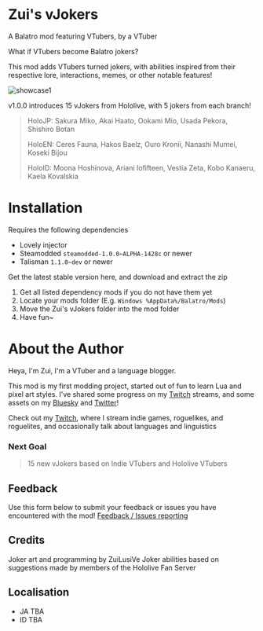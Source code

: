 # Zui's vJokers
A Balatro mod featuring VTubers, by a VTuber

What if VTubers become Balatro jokers?

This mod adds VTubers turned jokers, with abilities inspired from their respective lore, interactions, memes, or other notable features!

![showcase1](https://github.com/user-attachments/assets/72249723-f0ba-4e9e-b2af-46b89d8fd0e0)

v1.0.0 introduces 15 vJokers from Hololive, with 5 jokers from each branch!
> HoloJP: Sakura Miko, Akai Haato, Ookami Mio, Usada Pekora, Shishiro Botan
> 
> HoloEN: Ceres Fauna, Hakos Baelz, Ouro Kronii, Nanashi Mumei, Koseki Bijou
> 
> HoloID: Moona Hoshinova, Ariani Iofifteen, Vestia Zeta, Kobo Kanaeru, Kaela Kovalskia

# Installation

Requires the following dependencies
- Lovely injector
- Steamodded `steamodded-1.0.0~ALPHA-1428c` or newer
- Talisman `1.1.0~dev` or newer

Get the latest stable version here, and download and extract the zip

1. Get all listed dependency mods if you do not have them yet
2. Locate your mods folder (E.g. `Windows %AppData%/Balatro/Mods`)
3. Move the Zui's vJokers folder into the mod folder
4. Have fun~

# About the Author

Heya, I'm Zui, I'm a VTuber and a language blogger.

This mod is my first modding project, started out of fun to learn Lua and pixel art styles. I've shared some progress on my [Twitch](https://www.twitch.tv/zuilusive) streams, and some assets on my [Bluesky](https://bsky.app/profile/zui-lusive.bsky.social) and [Twitter](https://x.com/ZuiLusiVe)!

Check out my [Twitch](https://www.twitch.tv/zuilusive), where I stream indie games, roguelikes, and roguelites, and occasionally talk about languages and linguistics

### Next Goal

> 15 new vJokers based on Indie VTubers and Hololive VTubers

## Feedback
Use this form below to submit your feedback or issues you have encountered with the mod!
[Feedback / Issues reporting](https://forms.gle/FGkWE8vyyjuQruK18)

## Credits

Joker art and programming by ZuiLusiVe
Joker abilities based on suggestions made by members of the Hololive Fan Server

## Localisation

- JA TBA
- ID TBA
